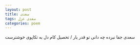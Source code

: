```yaml
---
layout: post
title: سعدی
tags: سعدی غزل
categories: poem
---
```


سعدی جفا نبرده چه دانی تو قدر یار / تحصیل کام دل به تکاپوی خوشترست
